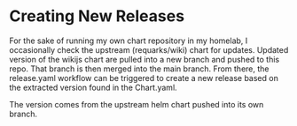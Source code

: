 # Creating New Releases

For the sake of running my own chart repository in my homelab, I occasionally check the upstream (requarks/wiki) chart for updates. Updated version of the wikijs chart are pulled into a new branch and pushed to this repo. That branch is then merged into the main branch. From there, the release.yaml workflow can be triggered to create a new release based on the extracted version found in the Chart.yaml.

The version comes from the upstream helm chart pushed into its own branch. 

